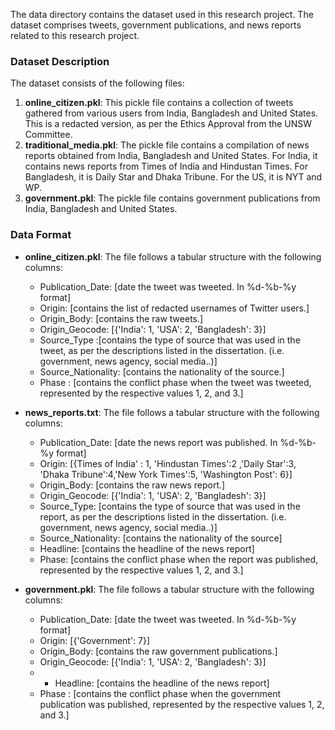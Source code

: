 The data directory contains the dataset used in this research project. The dataset comprises tweets, government publications, and news reports related to this research project.

### Dataset Description

The dataset consists of the following files:

1. **online_citizen.pkl**: This pickle file contains a collection of tweets gathered from various users from India, Bangladesh and United States. This is a redacted version, as per the Ethics Approval from the UNSW Committee. 
2. **traditional_media.pkl**: The pickle file contains a compilation of news reports obtained from India, Bangladesh and United States. For India, it contains news reports from Times of India and Hindustan Times. For Bangladesh, it is Daily Star and Dhaka Tribune. For the US, it is NYT and WP. 
3. **government.pkl**: The pickle file contains government publications from India, Bangladesh and United States.


### Data Format

- **online_citizen.pkl**: The file follows a tabular structure with the following columns:
  - Publication_Date: [date the tweet was tweeted. In %d-%b-%y format]
  - Origin: [contains the list of redacted usernames of Twitter users.]
  - Origin_Body: [contains the raw tweets.]
  - Origin_Geocode: [{'India': 1, 'USA': 2, 'Bangladesh': 3}]
  - Source_Type :[contains the type of source that was used in the tweet, as per the descriptions listed in the dissertation. (i.e. government, news agency, social media..)]
  - Source_Nationality: [contains the nationality of the source.]
  - Phase : [contains the conflict phase when the tweet was tweeted, represented by the respective values 1, 2, and 3.] 


- **news_reports.txt**: The file follows a tabular structure with the following columns:
  - Publication_Date: [date the news report was published. In %d-%b-%y format]
  - Origin: [{Times of India' : 1, 'Hindustan Times':2 ,'Daily Star':3, 'Dhaka Tribune':4,'New York Times':5, 'Washington Post': 6}]
  - Origin_Body: [contains the raw news report.]
  - Origin_Geocode: [{'India': 1, 'USA': 2, 'Bangladesh': 3}]
  - Source_Type: [contains the type of source that was used in the report, as per the descriptions listed in the dissertation. (i.e. government, news agency, social media..)]
  - Source_Nationality: [contains the nationality of the source]
  - Headline: [contains the headline of the news report]
  - Phase: [contains the conflict phase when the report was published, represented by the respective values 1, 2, and 3.] 


- **government.pkl**: The file follows a tabular structure with the following columns:
  - Publication_Date: [date the tweet was tweeted. In %d-%b-%y format]
  - Origin: [{'Government': 7}]
  - Origin_Body: [contains the raw government publications.]
  - Origin_Geocode: [{'India': 1, 'USA': 2, 'Bangladesh': 3}]
  -   - Headline: [contains the headline of the news report]
  - Phase : [contains the conflict phase when the government publication was published, represented by the respective values 1, 2, and 3.] 

